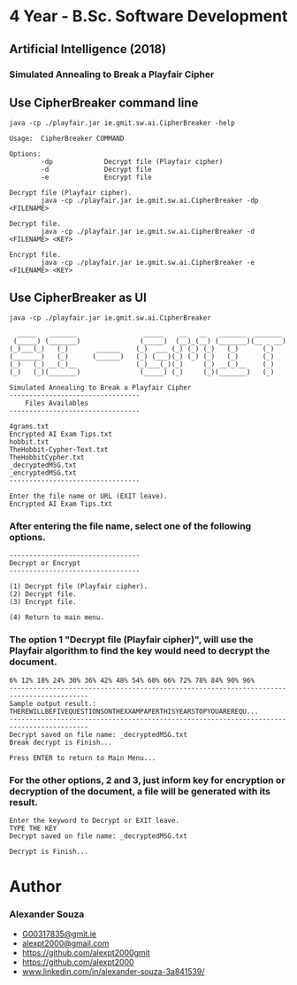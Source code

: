 # 4 Year - B.Sc. Software Development
## Artificial Intelligence (2018)
### Simulated Annealing to Break a Playfair Cipher

## Use CipherBreaker command line
```
java -cp ./playfair.jar ie.gmit.sw.ai.CipherBreaker -help
```
```
Usage:  CipherBreaker COMMAND

Options:
        -dp             Decrypt file (Playfair cipher)
        -d              Decrypt file
        -e              Encrypt file

Decrypt file (Playfair cipher).
        java -cp ./playfair.jar ie.gmit.sw.ai.CipherBreaker -dp <FILENAME>

Decrypt file.
        java -cp ./playfair.jar ie.gmit.sw.ai.CipherBreaker -d <FILENAME> <KEY>

Encrypt file.
        java -cp ./playfair.jar ie.gmit.sw.ai.CipherBreaker -e <FILENAME> <KEY>
```

## Use CipherBreaker as UI
```
java -cp ./playfair.jar ie.gmit.sw.ai.CipherBreaker
```

```
  _____   _______                 _____    __   __   _______  _______
 (_____) (_______)               (_____)  (__)_(__) (_______)(__ _ __)
(_)___(_)   (_)       ______    (_)  ___ (_) (_) (_)   (_)      (_)
(_______)   (_)      (______)   (_) (___)(_) (_) (_)   (_)      (_)
(_)   (_) __(_)__               (_)___(_)(_)     (_) __(_)__    (_)
(_)   (_)(_______)               (_____) (_)     (_)(_______)   (_)

Simulated Annealing to Break a Playfair Cipher
---------------------------------
    Files Availables
---------------------------------

4grams.txt
Encrypted AI Exam Tips.txt
hobbit.txt
TheHobbit-Cypher-Text.txt
TheHobbitCypher.txt
_decryptedMSG.txt
_encryptedMSG.txt
---------------------------------

Enter the file name or URL (EXIT leave).
Encrypted AI Exam Tips.txt

```
### After entering the file name, select one of the following options.
```
---------------------------------
Decrypt or Encrypt
---------------------------------

(1) Decrypt file (Playfair cipher).
(2) Decrypt file.
(3) Encrypt file.

(4) Return to main menu.

```
### The option 1 "Decrypt file (Playfair cipher)", will use the Playfair algorithm to find the key would need to decrypt the document.
```
6% 12% 18% 24% 30% 36% 42% 48% 54% 60% 66% 72% 78% 84% 90% 96%
------------------------------------------------------------------------------------------
Sample output result.: THEREWILLBEFIVEQUESTIONSONTHEXXAMPAPERTHISYEARSTOPYOUAREREQU...
------------------------------------------------------------------------------------------
Decrypt saved on file name: _decryptedMSG.txt
Break decrypt is Finish...

Press ENTER to return to Main Menu...

```
### For the other options, 2 and 3, just inform key for encryption or decryption of the document, a file will be generated with its result.
```
Enter the keyword to Decrypt or EXIT leave.
TYPE THE KEY
Decrypt saved on file name: _decryptedMSG.txt

Decrypt is Finish...
```



# Author

### Alexander Souza
- G00317835@gmit.ie
- alexpt2000@gmail.com
- https://github.com/alexpt2000gmit
- https://github.com/alexpt2000
- www.linkedin.com/in/alexander-souza-3a841539/